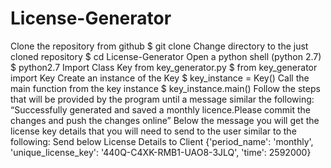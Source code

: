 # License-Generator
Clone the repository from github
$ git clone <repository link>
Change directory to the just cloned repository
$ cd License-Generator
Open a python shell (python 2.7)
$ python2.7
Import Class Key from key_generator.py
$ from key_generator import Key
Create an instance of the Key
$ key_instance = Key()
Call the main function from the key instance
$ key_instance.main()
Follow the steps that will be provided by the program until a message similar the following:
“Successfully generated and saved a monthly licence.Please commit the changes and push the changes online”
Below the message you will get the license key details that you will need to send to the user similar to the following:
Send below License Details to Client
{'period_name': 'monthly', 'unique_license_key': '440Q-C4XK-RMB1-UAO8-3JLQ', 'time': 2592000}
